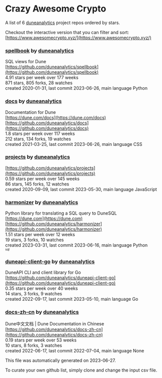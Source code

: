 # Crazy Awesome Crypto
A list of 6 [duneanalytics](https://github.com/duneanalytics) project repos ordered by stars.  

Checkout the interactive version that you can filter and sort: 
[https://www.awesomecrypto.xyz/](https://www.awesomecrypto.xyz/)  


### [spellbook](https://github.com/duneanalytics/spellbook) by [duneanalytics](https://github.com/duneanalytics)  
SQL views for Dune  
[https://github.com/duneanalytics/spellbook](https://github.com/duneanalytics/spellbook)  
4.91 stars per week over 177 weeks  
871 stars, 805 forks, 28 watches  
created 2020-01-31, last commit 2023-06-26, main language Python  


### [docs](https://github.com/duneanalytics/docs) by [duneanalytics](https://github.com/duneanalytics)  
Documentation for Dune  
[https://dune.com/docs](https://dune.com/docs)  
[https://github.com/duneanalytics/docs](https://github.com/duneanalytics/docs)  
1.8 stars per week over 117 weeks  
212 stars, 134 forks, 19 watches  
created 2021-03-25, last commit 2023-06-26, main language CSS  


### [projects](https://github.com/duneanalytics/projects) by [duneanalytics](https://github.com/duneanalytics)  
  
[https://github.com/duneanalytics/projects](https://github.com/duneanalytics/projects)  
0.59 stars per week over 145 weeks  
86 stars, 145 forks, 12 watches  
created 2020-09-09, last commit 2023-05-30, main language JavaScript  


### [harmonizer](https://github.com/duneanalytics/harmonizer) by [duneanalytics](https://github.com/duneanalytics)  
Python library for translating a SQL query to DuneSQL  
[https://dune.com](https://dune.com)  
[https://github.com/duneanalytics/harmonizer](https://github.com/duneanalytics/harmonizer)  
1.51 stars per week over 12 weeks  
19 stars, 3 forks, 10 watches  
created 2023-03-31, last commit 2023-06-16, main language Python  
<sub><sup>sql</sup></sub>


### [duneapi-client-go](https://github.com/duneanalytics/duneapi-client-go) by [duneanalytics](https://github.com/duneanalytics)  
DuneAPI CLI and client library for Go  
[https://github.com/duneanalytics/duneapi-client-go](https://github.com/duneanalytics/duneapi-client-go)  
0.35 stars per week over 40 weeks  
14 stars, 3 forks, 9 watches  
created 2022-09-17, last commit 2023-05-10, main language Go  


### [docs-zh-cn](https://github.com/duneanalytics/docs-zh-cn) by [duneanalytics](https://github.com/duneanalytics)  
Dune中文文档 | Dune Documentation in Chinese  
[https://github.com/duneanalytics/docs-zh-cn](https://github.com/duneanalytics/docs-zh-cn)  
0.19 stars per week over 53 weeks  
10 stars, 8 forks, 3 watches  
created 2022-06-17, last commit 2022-07-04, main language None  


This file was automatically generated on 2023-06-27.  

To curate your own github list, simply clone and change the input csv file.  